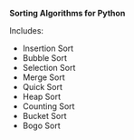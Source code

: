 **Sorting Algorithms for Python**

Includes:

- Insertion Sort
- Bubble Sort
- Selection Sort
- Merge Sort
- Quick Sort
- Heap Sort
- Counting Sort
- Bucket Sort
- Bogo Sort